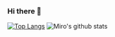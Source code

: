 ### Hi there 👋

[![Top Langs](https://github-readme-stats.vercel.app/api/top-langs/?username=mir47&layout=compact&hide=html,css,jupyter%20notebook)](https://github.com/mir47/mir47)
![Miro's github stats](https://github-readme-stats.vercel.app/api?username=mir47&theme=dracula&show_icons=true&hide=prs,issues)

<!--
**mir47/mir47** is a ✨ _special_ ✨ repository because its `README.md` (this file) appears on your GitHub profile.

Here are some ideas to get you started:

- 🔭 I’m currently working on ...
- 🌱 I’m currently learning ...
- 👯 I’m looking to collaborate on ...
- 🤔 I’m looking for help with ...
- 💬 Ask me about ...
- 📫 How to reach me: ...
- 😄 Pronouns: ...
- ⚡ Fun fact: ...
-->
